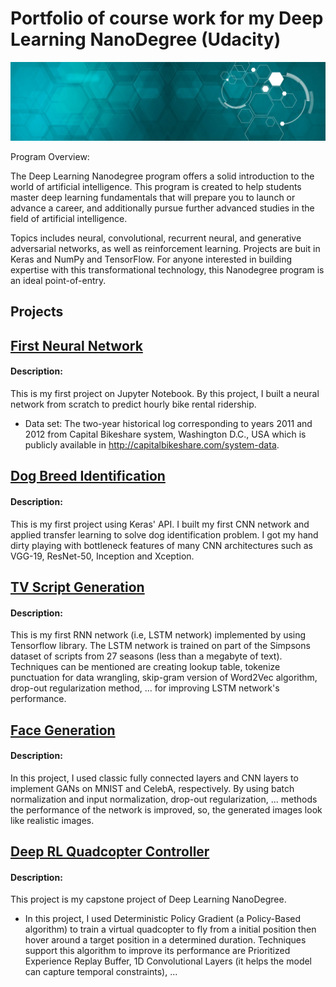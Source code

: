 # Portfolio of course work for my Deep Learning NanoDegree (Udacity)
![alt text](https://github.com/thienan092/Deep-Learning-ND/blob/master/media/big-decor-image.jpg)

Program Overview:

The Deep Learning Nanodegree program offers a solid introduction to the world of artificial intelligence. This program is created to help students master deep learning fundamentals that will prepare you to launch or advance a career, and additionally pursue further advanced studies in the field of artificial intelligence. 

Topics includes neural, convolutional, recurrent neural, and generative adversarial networks, as well as reinforcement learning. Projects are buit in Keras and NumPy and TensorFlow. For anyone interested in building expertise with this transformational technology, this Nanodegree program is an ideal point-of-entry. 

## Projects

[<h2>First Neural Network</h2>](https://github.com/thienan092/Deep-Learning-ND/tree/master/First%20Neural%20Network)

<h4>Description: </h4>
<p>
This is my first project on Jupyter Notebook. By this project, I built a neural network from scratch to predict hourly bike rental ridership. 

* Data set: The two-year historical log corresponding to years 2011 and 2012 from Capital Bikeshare system, Washington D.C., USA which is publicly available in http://capitalbikeshare.com/system-data.
</p>

[<h2>Dog Breed Identification</h2>](https://github.com/thienan092/Deep-Learning-ND/tree/master/Dog%20Project)

<h4>Description: </h4>
<p>
This is my first project using Keras' API. I built my first CNN network and applied transfer learning to solve dog identification problem. I got my hand dirty playing with bottleneck features of many CNN architectures such as VGG-19, ResNet-50, Inception and Xception.
</p>

[<h2>TV Script Generation</h2>](https://github.com/thienan092/Deep-Learning-ND/tree/master/TV%20Script%20Generation)

<h4>Description: </h4>
<p>
This is my first RNN network (i.e, LSTM network) implemented by using Tensorflow library. The LSTM network is trained on part of the Simpsons dataset of scripts from 27 seasons (less than a megabyte of text). Techniques can be mentioned are creating lookup table, tokenize punctuation for data wrangling, skip-gram version of Word2Vec algorithm, drop-out regularization method, ... for improving LSTM network's performance.
</p>

[<h2>Face Generation</h2>](https://github.com/thienan092/Deep-Learning-ND/tree/master/Face%20Generation)

<h4>Description: </h4>
<p>
In this project, I used classic fully connected layers and CNN layers to implement GANs on MNIST and CelebA, respectively. By using batch normalization and input normalization, drop-out regularization, ... methods the performance of the network is improved, so, the generated images look like realistic images.
</p>

[<h2>Deep RL Quadcopter Controller</h2>](https://github.com/thienan092/Deep-Learning-ND/tree/master/RL%20Quadcopter)

<h4>Description: </h4>
<p>
This project is my capstone project of Deep Learning NanoDegree.

- In this project, I used Deterministic Policy Gradient (a Policy-Based algorithm) to train a virtual quadcopter to fly from a initial position then hover around a target position in a determined duration. Techniques support this algorithm to improve its performance are Prioritized Experience Replay Buffer, 1D Convolutional Layers (it helps the model can capture temporal constraints), ...
</p>
